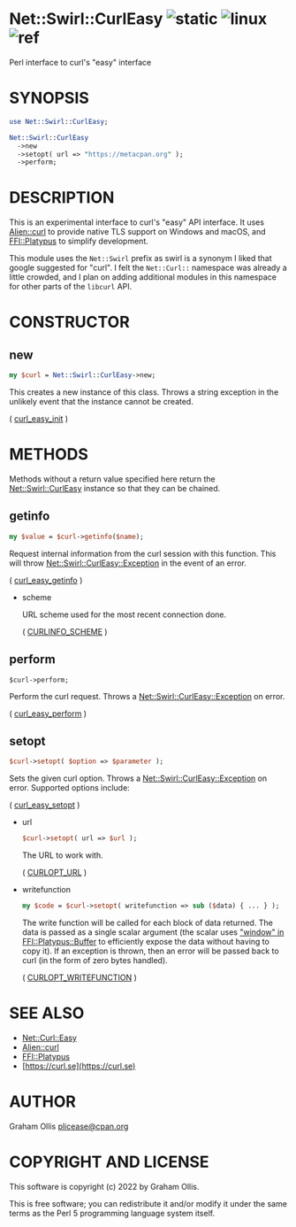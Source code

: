 # Net::Swirl::CurlEasy ![static](https://github.com/uperl/Net-Swirl-CurlEasy/workflows/static/badge.svg) ![linux](https://github.com/uperl/Net-Swirl-CurlEasy/workflows/linux/badge.svg) ![ref](https://github.com/uperl/Net-Swirl-CurlEasy/workflows/ref/badge.svg)

Perl interface to curl's "easy" interface

# SYNOPSIS

```perl
use Net::Swirl::CurlEasy;

Net::Swirl::CurlEasy
  ->new
  ->setopt( url => "https://metacpan.org" );
  ->perform;
```

# DESCRIPTION

This is an experimental interface to curl's "easy" API interface.
It uses [Alien::curl](https://metacpan.org/pod/Alien::curl) to provide native TLS support on Windows and macOS,
and [FFI::Platypus](https://metacpan.org/pod/FFI::Platypus) to simplify development.

This module uses the `Net::Swirl` prefix as swirl is a synonym I liked
that google suggested for "curl".  I felt the `Net::Curl::` namespace was
already a little crowded, and I plan on adding additional modules in this
namespace for other parts of the `libcurl` API.

# CONSTRUCTOR

## new

```perl
my $curl = Net::Swirl::CurlEasy->new;
```

This creates a new instance of this class.  Throws a string exception
in the unlikely event that the instance cannot be created.

( [curl\_easy\_init](https://curl.se/libcurl/c/curl_easy_init.html) )

# METHODS

Methods without a return value specified here return the [Net::Swirl::CurlEasy](https://metacpan.org/pod/Net::Swirl::CurlEasy) instance
so that they can be chained.

## getinfo

```perl
my $value = $curl->getinfo($name);
```

Request internal information from the curl session with this function.  This will
throw [Net::Swirl::CurlEasy::Exception](https://metacpan.org/pod/Net::Swirl::CurlEasy::Exception) in the event of an error.

( [curl\_easy\_getinfo](https://curl.se/libcurl/c/curl_easy_getinfo.html) )

- scheme

    URL scheme used for the most recent connection done.

    ( [CURLINFO\_SCHEME](https://curl.se/libcurl/c/CURLINFO_SCHEME.html) )

## perform

```
$curl->perform;
```

Perform the curl request.  Throws a [Net::Swirl::CurlEasy::Exception](https://metacpan.org/pod/Net::Swirl::CurlEasy::Exception) on
error.

( [curl\_easy\_perform](https://curl.se/libcurl/c/curl_easy_perform.html) )

## setopt

```perl
$curl->setopt( $option => $parameter );
```

Sets the given curl option.  Throws a [Net::Swirl::CurlEasy::Exception](https://metacpan.org/pod/Net::Swirl::CurlEasy::Exception)
on error.  Supported options include:

( [curl\_easy\_setopt](https://curl.se/libcurl/c/curl_easy_setopt.html) )

- url

    ```perl
    $curl->setopt( url => $url );
    ```

    The URL to work with.

    ( [CURLOPT\_URL](https://curl.se/libcurl/c/CURLOPT_URL.html) )

- writefunction

    ```perl
    my $code = $curl->setopt( writefunction => sub ($data) { ... } );
    ```

    The write function will be called for each block of data returned.
    The data is passed as a single scalar argument (the scalar uses
    ["window" in FFI::Platypus::Buffer](https://metacpan.org/pod/FFI::Platypus::Buffer#window) to efficiently expose the data
    without having to copy it).  If an exception is thrown, then an
    error will be passed back to curl (in the form of zero bytes
    handled).

    ( [CURLOPT\_WRITEFUNCTION](https://curl.se/libcurl/c/CURLOPT_WRITEFUNCTION.html) )

# SEE ALSO

- [Net::Curl::Easy](https://metacpan.org/pod/Net::Curl::Easy)
- [Alien::curl](https://metacpan.org/pod/Alien::curl)
- [FFI::Platypus](https://metacpan.org/pod/FFI::Platypus)
- [https://curl.se](https://curl.se)

# AUTHOR

Graham Ollis <plicease@cpan.org>

# COPYRIGHT AND LICENSE

This software is copyright (c) 2022 by Graham Ollis.

This is free software; you can redistribute it and/or modify it under
the same terms as the Perl 5 programming language system itself.
